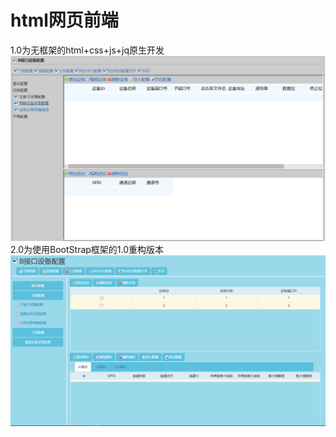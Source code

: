 # html网页前端
1.0为无框架的html+css+js+jq原生开发
![image](https://github.com/Traipd/resources/raw/master/YTD1.0.png)
</br>
2.0为使用BootStrap框架的1.0重构版本
![image](https://github.com/Traipd/resources/raw/master/YTD2.0.png)
